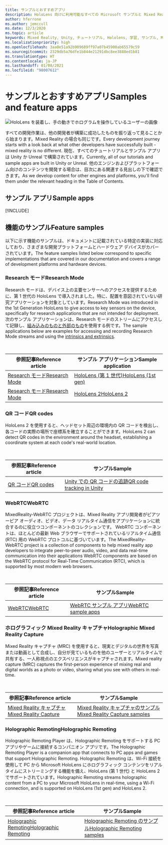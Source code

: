 ```yaml
---
title: サンプルとおすすめアプリ
description: HoloLens 向けに利用可能なすべての Microsoft サンプルと Mixed Reality 機能アプリについての最新情報を説明します。
author: hferrone
ms.author: jemccull
ms.date: 12/3/2020
ms.topic: article
keywords: Mixed Reality, Unity, チュートリアル, Hololens, 学習, サンプル, MRTK, Research モード, HoloLens 2, QR コード, WebRTC, Mixed Reality キャプチャ, Holographic Remoting, UX Tools
ms.localizationpriority: high
ms.openlocfilehash: 3aa0e51a92b909689ff97a07b45900ab65579c59
ms.sourcegitcommit: 2329db5a76dfe1b844e21291dbc8ee3888ed1b81
ms.translationtype: HT
ms.contentlocale: ja-JP
ms.lasthandoff: 01/08/2021
ms.locfileid: "98007612"
---
```

# <a name="samples-and-feature-apps"></a><span data-ttu-id="d9b77-104">サンプルとおすすめアプリ</span><span class="sxs-lookup"><span data-stu-id="d9b77-104">Samples and feature apps</span></span>

![HoloLens を装着し、手の動きでホログラムを操作しているユーザーの画像](unreal/images/unreal-developer.jpg)

<span data-ttu-id="d9b77-106">すべての開発作業は、他の開発者が構築に成功したものを振り返って見ることから始まります。Mixed Reality の場合も同じです。</span><span class="sxs-lookup"><span data-stu-id="d9b77-106">Every development journey starts with a look back at what other developers have successfully built - mixed reality is no different.</span></span> <span data-ttu-id="d9b77-107">現在、すべてのチュートリアルとサンプル アプリは Unity か Unreal で構築されています。</span><span class="sxs-lookup"><span data-stu-id="d9b77-107">Currently, all of our tutorials and sample apps are built in Unity or Unreal.</span></span> <span data-ttu-id="d9b77-108">他のエンジンおよびプラットフォーム向けのコンテンツを開発する場合は、目次にある関連する見出しの下で確認できます。</span><span class="sxs-lookup"><span data-stu-id="d9b77-108">As we develop content for other engines and platforms, you'll find them under the relevant heading in the Table of Contents.</span></span>

## <a name="sample-apps"></a><span data-ttu-id="d9b77-109">サンプル アプリ</span><span class="sxs-lookup"><span data-stu-id="d9b77-109">Sample apps</span></span>

[!INCLUDE[](includes/tabs-samples.md)]

## <a name="feature-samples"></a><span data-ttu-id="d9b77-110">機能のサンプル</span><span class="sxs-lookup"><span data-stu-id="d9b77-110">Feature samples</span></span>

<span data-ttu-id="d9b77-111">以下に示す機能のサンプルは、ドキュメントに記載されている特定の実装に対応しており、さまざまな開発プラットフォームとハードウェア デバイスがカバーされています。</span><span class="sxs-lookup"><span data-stu-id="d9b77-111">The feature samples listed below correspond to specific implementations that are covered in our documentation and covers a range of development platforms and hardware devices.</span></span>

### <a name="research-mode"></a><span data-ttu-id="d9b77-112">Research モード</span><span class="sxs-lookup"><span data-stu-id="d9b77-112">Research Mode</span></span>

<span data-ttu-id="d9b77-113">Research モードは、デバイス上の主要センサーへのアクセスを提供するために、第 1 世代の HoloLens で導入されました。特に、配置を意図されていない研究アプリケーションを対象としています。</span><span class="sxs-lookup"><span data-stu-id="d9b77-113">Research Mode was introduced in the 1st Generation HoloLens to give access to key sensors on the device, specifically for research applications that are not intended for deployment.</span></span> <span data-ttu-id="d9b77-114">次のサンプル アプリケーションは、Research モードのストリームにアクセスして記録し、[組み込みのものと外部のもの](https://docs.microsoft.com/windows/mixed-reality/locatable-camera#locating-the-device-camera-in-the-world)を使用する例です。</span><span class="sxs-lookup"><span data-stu-id="d9b77-114">The sample applications below are examples for accessing and recording Research Mode streams and using the [intrinsics and extrinsics](https://docs.microsoft.com/windows/mixed-reality/locatable-camera#locating-the-device-camera-in-the-world).</span></span>

<br>

| <span data-ttu-id="d9b77-115">参照記事</span><span class="sxs-lookup"><span data-stu-id="d9b77-115">Reference article</span></span> | <span data-ttu-id="d9b77-116">サンプル アプリケーション</span><span class="sxs-lookup"><span data-stu-id="d9b77-116">Sample application</span></span> |
| --- | --- |
| [<span data-ttu-id="d9b77-117">Research モード</span><span class="sxs-lookup"><span data-stu-id="d9b77-117">Research Mode</span></span>](platform-capabilities-and-apis/research-mode.md) | [<span data-ttu-id="d9b77-118">HoloLens (第 1 世代)</span><span class="sxs-lookup"><span data-stu-id="d9b77-118">HoloLens (1st gen)</span></span>](https://github.com/microsoft/HoloLensForCV/tree/master/Samples) |
| [<span data-ttu-id="d9b77-119">Research モード</span><span class="sxs-lookup"><span data-stu-id="d9b77-119">Research Mode</span></span>](platform-capabilities-and-apis/research-mode.md) | [<span data-ttu-id="d9b77-120">HoloLens 2</span><span class="sxs-lookup"><span data-stu-id="d9b77-120">HoloLens 2</span></span>](https://github.com/microsoft/HoloLens2ForCV/tree/main/Samples) |

### <a name="qr-codes"></a><span data-ttu-id="d9b77-121">QR コード</span><span class="sxs-lookup"><span data-stu-id="d9b77-121">QR codes</span></span>

<span data-ttu-id="d9b77-122">HoloLens 2 を使用すると、ヘッドセット周辺の環境内の QR コードを検出し、各コードの実際の場所で座標系を確立することができます。</span><span class="sxs-lookup"><span data-stu-id="d9b77-122">HoloLens 2 can detect QR codes in the environment around the headset, establishing a coordinate system at each code's real-world location.</span></span>

<br>

| <span data-ttu-id="d9b77-123">参照記事</span><span class="sxs-lookup"><span data-stu-id="d9b77-123">Reference article</span></span> | <span data-ttu-id="d9b77-124">サンプル</span><span class="sxs-lookup"><span data-stu-id="d9b77-124">Sample</span></span> |
| --- | --- |
| [<span data-ttu-id="d9b77-125">QR コード</span><span class="sxs-lookup"><span data-stu-id="d9b77-125">QR codes</span></span>](platform-capabilities-and-apis/qr-code-tracking.md) | [<span data-ttu-id="d9b77-126">Unity での QR コードの追跡</span><span class="sxs-lookup"><span data-stu-id="d9b77-126">QR code tracking in Unity</span></span>](https://github.com/chgatla-microsoft/QRTracking/tree/master/SampleQRCodes) |

### <a name="webrtc"></a><span data-ttu-id="d9b77-127">WebRTC</span><span class="sxs-lookup"><span data-stu-id="d9b77-127">WebRTC</span></span>

<span data-ttu-id="d9b77-128">MixedReality-WebRTC プロジェクトは、Mixed Reality アプリ開発者がピアツーピア オーディオ、ビデオ、データ リアルタイム通信をアプリケーションに統合するのに役立つコンポーネントのコレクションです。 WebRTC コンポーネントは、ほとんどの最新 Web ブラウザーでサポートされているリアルタイム通信 (RTC) 用の WebRTC プロトコルに基づいています。</span><span class="sxs-lookup"><span data-stu-id="d9b77-128">The MixedReality-WebRTC project is a collection of components to help mixed reality app developers to integrate peer-to-peer audio, video, and data real-time communication into their applications WebRTC components are based on the WebRTC protocol for Real-Time Communication (RTC), which is supported by most modern web browsers.</span></span>

<br>

| <span data-ttu-id="d9b77-129">参照記事</span><span class="sxs-lookup"><span data-stu-id="d9b77-129">Reference article</span></span> | <span data-ttu-id="d9b77-130">サンプル</span><span class="sxs-lookup"><span data-stu-id="d9b77-130">Sample</span></span> |
| --- | --- |
| [<span data-ttu-id="d9b77-131">WebRTC</span><span class="sxs-lookup"><span data-stu-id="d9b77-131">WebRTC</span></span>](https://microsoft.github.io/MixedReality-WebRTC) | [<span data-ttu-id="d9b77-132">WebRTC サンプル アプリ</span><span class="sxs-lookup"><span data-stu-id="d9b77-132">WebRTC sample apps</span></span>](https://github.com/microsoft/MixedReality-WebRTC/tree/master/examples) |

### <a name="holographic-mixed-reality-capture"></a><span data-ttu-id="d9b77-133">ホログラフィック Mixed Reality キャプチャ</span><span class="sxs-lookup"><span data-stu-id="d9b77-133">Holographic Mixed Reality Capture</span></span>

<span data-ttu-id="d9b77-134">Mixed Reality キャプチャ (MRC) を使用すると、現実とデジタルの世界を写真または動画として合成し、自分が見ているものを他のユーザーとリアルタイムで共有する、一人称視点のエクスペリエンスがキャプチャされます。</span><span class="sxs-lookup"><span data-stu-id="d9b77-134">Mixed reality capture (MRC) captures the first-person experience of mixing real and digital worlds as a photo or video, sharing what you see with others in real-time.</span></span>

<br>

| <span data-ttu-id="d9b77-135">参照記事</span><span class="sxs-lookup"><span data-stu-id="d9b77-135">Reference article</span></span> | <span data-ttu-id="d9b77-136">サンプル</span><span class="sxs-lookup"><span data-stu-id="d9b77-136">Sample</span></span> |
| --- | --- |
| [<span data-ttu-id="d9b77-137">Mixed Reality キャプチャ</span><span class="sxs-lookup"><span data-stu-id="d9b77-137">Mixed Reality Capture</span></span>](platform-capabilities-and-apis/mixed-reality-capture-for-developers.md) | [<span data-ttu-id="d9b77-138">Mixed Reality キャプチャのサンプル</span><span class="sxs-lookup"><span data-stu-id="d9b77-138">Mixed Reality Capture samples</span></span>](https://docs.microsoft.com/samples/microsoft/windows-universal-samples/holographicmixedrealitycapture/) |

### <a name="holographic-remoting"></a><span data-ttu-id="d9b77-139">Holographic Remoting</span><span class="sxs-lookup"><span data-stu-id="d9b77-139">Holographic Remoting</span></span>

<span data-ttu-id="d9b77-140">Holographic Remoting Player は、Holographic Remoting をサポートする PC アプリやゲームに接続するコンパニオン アプリです。</span><span class="sxs-lookup"><span data-stu-id="d9b77-140">The Holographic Remoting Player is a companion app that connects to PC apps and games that support Holographic Remoting.</span></span> <span data-ttu-id="d9b77-141">Holographic Remoting は、Wi-Fi 接続を使用して PC から Microsoft HoloLens にホログラフィック コンテンツをリアルタイムにストリーミングする機能を備え、HoloLens (第 1 世代) と HoloLens 2 でサポートされています。</span><span class="sxs-lookup"><span data-stu-id="d9b77-141">Holographic Remoting streams holographic content from a PC to your Microsoft HoloLens in real-time, using a Wi-Fi connection, and is supported on HoloLens (1st gen) and HoloLens 2.</span></span>

<br>

| <span data-ttu-id="d9b77-142">参照記事</span><span class="sxs-lookup"><span data-stu-id="d9b77-142">Reference article</span></span> | <span data-ttu-id="d9b77-143">サンプル</span><span class="sxs-lookup"><span data-stu-id="d9b77-143">Sample</span></span> |
| --- | --- |
| [<span data-ttu-id="d9b77-144">Holographic Remoting</span><span class="sxs-lookup"><span data-stu-id="d9b77-144">Holographic Remoting</span></span>](platform-capabilities-and-apis/holographic-remoting-player.md) | [<span data-ttu-id="d9b77-145">Holographic Remoting のサンプル</span><span class="sxs-lookup"><span data-stu-id="d9b77-145">Holographic Remoting samples</span></span>](https://github.com/microsoft/MixedReality-HolographicRemoting-Samples) |